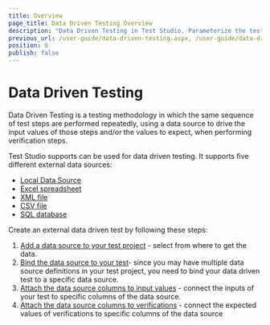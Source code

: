 ```yaml
---
title: Overview
page_title: Data Driven Testing Overview
description: "Data Driven Testing in Test Studio. Parameterize the test in Test Studio. Use iterated data in a Test Studio test"
previous_url: /user-guide/data-driven-testing.aspx, /user-guide/data-driven-testing
position: 0
publish: false 
---
```

# Data Driven Testing

Data Driven Testing is a testing methodology in which the same sequence of test steps are performed repeatedly, using a data source to drive the input values of those steps and/or the values to expect, when performing verification steps. 

Test Studio supports can be used for data driven testing. It supports five different external data sources:

- [Local Data Source](/features/data-driven-testing/local-data-driven-test)
- [Excel spreadsheet](/features/data-driven-testing/add-data-source#add-an-excel-spreadsheet)
- [XML file](/features/data-driven-testing/add-data-source#add-an-xml-file)
- [CSV file](/features/data-driven-testing/add-data-source#add-a-csv-file)
- [SQL database](/features/data-driven-testing/add-data-source#add-a-database-source)

Create an external data driven test by following these steps:

1. [Add a data source to your test project](/features/data-driven-testing/add-data-source) - select from where to get the data.
1. [Bind the data source to your test](/features/data-driven-testing/bind-test-data-source)- since you may have multiple data source definitions in your test project, you need to bind your data driven test to a specific data source.
1. [Attach the data source columns to input values](/features/data-driven-testing/attach-columns-input-values) - connect the inputs of your test  to specific columns of the data source.
1. [Attach the data source columns to verifications](/features/data-driven-testing/attach-columns-verifications) - connect the expected values of verifications to specific columns of the data source

